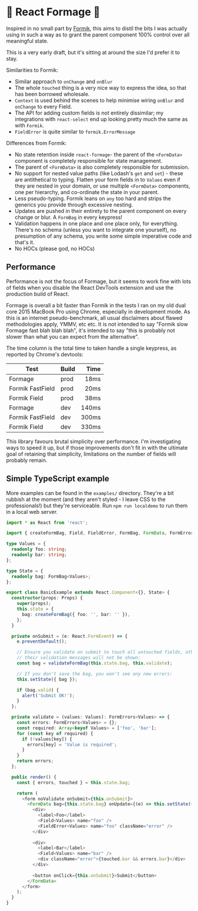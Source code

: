 🧀 React Formage 🧀
=================

Inspired in no small part by [Formik](https://github.com/jaredpalmer/formik),
this aims to distil the bits I was actually using in such a way as to grant the
parent component 100% control over all meaningful state.

This is a very early draft, but it's sitting at around the size I'd prefer it
to stay.

Similarities to Formik:

- Similar approach to `onChange` and `onBlur`
- The whole `touched` thing is a very nice way to express the idea, so that has
  been borrowed wholesale.
- `Context` is used behind the scenes to help minimise wiring `onBlur` and
  `onChange` to every Field.
- The API for adding custom fields is not entirely dissimilar; my integrations
  with `react-select` end up looking pretty much the same as with `Formik`.
- `FieldError` is quite similar to `formik.ErrorMessage`

Differences from Formik:

- No state retention inside `react-formage`- the parent of the `<FormData>`
  component is completely responsible for state management.
- The parent of `<FormData>` is also completely responsible for submission.
- No support for nested value paths (like Lodash's `get` and `set`) - these
  are antithetical to typing. Flatten your form fields in to `Values` even if
  they are nested in your domain, or use multiple `<FormData>` components, one
  per hierarchy, and co-ordinate the state in your parent.
- Less pseudo-typing. Formik leans on `any` too hard and strips the generics
  you provide through excessive nesting.
- Updates are pushed in their entirety to the parent component on every change
  or blur. A `FormBag` in every keypress!
- Validation happens in one place and one place only, for everything. There's
  no schema (unless you want to integrate one yourself), no presumption of any
  schema, you write some simple imperative code and that's it.
- No HOCs (please god, no HOCs)


Performance
-----------

Performance is not the focus of Formage, but it seems to work fine with lots of
fields when you disable the React DevTools extension and use the production
build of React.

Formage is overall a bit faster than Formik in the tests I ran on my old dual
core 2015 MacBook Pro using Chrome, especially in development mode. As this is
an internet pseudo-benchmark, all usual disclaimers about flawed methodologies
apply, YMMV, etc etc. It is not intended to say "Formik slow Formage fast blah
blah blah", it's intended to say "this is probably not slower than what you
can expect from the alternative".

The time column is the total time to taken handle a single keypress, as
reported by Chrome's devtools:

| Test | Build | Time |
| ---- | ----- | ----:|
| Formage | prod | 18ms |
| Formik FastField | prod | 20ms |
| Formik Field | prod | 38ms |
| Formage | dev | 140ms |
| Formik FastField | dev | 300ms |
| Formik Field | dev | 330ms |

This library favours brutal simplicity over performance. I'm investigating ways
to speed it up, but if those improvements don't fit in with the ultimate goal
of retaining that simplicity, limitations on the number of fields will probably
remain.


Simple TypeScript example
-------------------------

More examples can be found in the `examples/` directory. They're a bit rubbish
at the moment (and they aren't styled - I leave CSS to the professionals!) but
they're serviceable. Run `npm run localdemo` to run them in a local web server.

```typescript
import * as React from 'react';

import { createFormBag, Field, FieldError, FormBag, FormData, FormErrors, FormUpdateEvent, validateFormBag } from 'react-formage';

type Values = {
  readonly foo: string;
  readonly bar: string;
};

type State = {
  readonly bag: FormBag<Values>;
};

export class BasicExample extends React.Component<{}, State> {
  constructor(props: Props) {
    super(props);
    this.state = {
      bag: createFormBag({ foo: '', bar: '' }),
    };
  }

  private onSubmit = (e: React.FormEvent) => {
    e.preventDefault();

    // Ensure you validate on submit to touch all untouched fields, otherwise
    // their validation messages will not be shown:
    const bag = validateFormBag(this.state.bag, this.validate);

    // If you don't save the bag, you won't see any new errors:
    this.setState({ bag });

    if (bag.valid) {
      alert('Submit OK!');
    }
  };

  private validate = (values: Values): FormErrors<Values> => {
    const errors: FormErrors<Values> = {};
    const required: Array<keyof Values> = ['foo', 'bar'];
    for (const key of required) {
      if (!values[key]) {
        errors[key] = 'Value is required';
      }
    }
    return errors;
  };

  public render() {
    const { errors, touched } = this.state.bag;

    return (
      <form noValidate onSubmit={this.onSubmit}>
        <FormData bag={this.state.bag} onUpdate={(e) => this.setState({ bag: e.bag })} validate={this.validate}>
          <div>
            <label>Foo</label>
            <Field<Values> name="foo" />
            <FieldError<Values> name="foo" className="error" />
          </div>
  
          <div>
            <label>Bar</label>
            <Field<Values> name="bar" />
            <div className="error">{touched.bar && errors.bar}</div>
          </div>
  
          <button onClick={this.onSubmit}>Submit</button>
        </FormData>
      </form>
    );
  }
}
```
